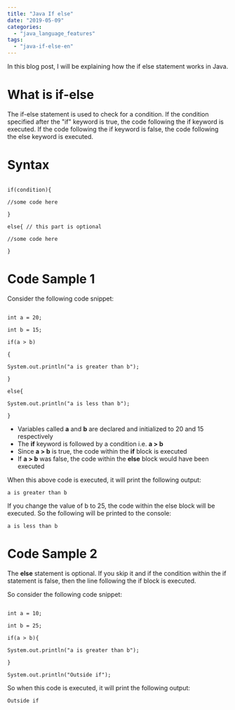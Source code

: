 ```yaml
---
title: "Java If else"
date: "2019-05-09"
categories: 
  - "java_language_features"
tags: 
  - "java-if-else-en"
---
```


In this blog post, I will be explaining how the if else statement works in Java.

# What is if-else

The if-else statement is used to check for a condition. If the condition specified after the "if" keyword is true, the code following the if keyword is executed. If the code following the if keyword is false, the code following the else keyword is executed.

# **Syntax**

````

if(condition){

//some code here

}

else{ // this part is optional

//some code here

}

````

# Code Sample 1

Consider the following code snippet:

````

int a = 20;

int b = 15;

if(a > b)

{

System.out.println("a is greater than b");

}

else{

System.out.println("a is less than b");

}

````

- Variables called **a** and **b** are declared and initialized to 20 and 15 respectively
- The **if** keyword is followed by a condition i.e. **a > b**
- Since **a > b** is true, the code within the **if** block is executed
- If **a > b** was false, the code within the **else** block would have been executed

When this above code is executed, it will print the following output:

```
a is greater than b
```

If you change the value of b to 25, the code within the else block will be executed. So the following will be printed to the console:

```
a is less than b
```

# Code Sample 2

The **else** statement is optional. If you skip it and if the condition within the if statement is false, then the line following the if block is executed.

So consider the following code snippet:

````

int a = 10;

int b = 25;

if(a > b){

System.out.println("a is greater than b");

}

System.out.println("Outside if");

````

So when this code is executed, it will print the following output:

```
Outside if
```

